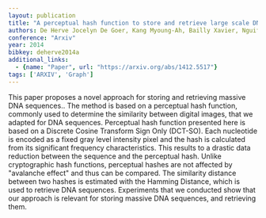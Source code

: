 ```yaml
---
layout: publication
title: "A perceptual hash function to store and retrieve large scale DNA sequences"
authors: De Herve Jocelyn De Goer, Kang Myoung-Ah, Bailly Xavier, Nguifo Engelbert Mephu
conference: "Arxiv"
year: 2014
bibkey: deherve2014a
additional_links:
  - {name: "Paper", url: "https://arxiv.org/abs/1412.5517"}
tags: ['ARXIV', 'Graph']
---
```

This paper proposes a novel approach for storing and retrieving massive DNA
sequences.. The method is based on a perceptual hash function, commonly used to
determine the similarity between digital images, that we adapted for DNA
sequences. Perceptual hash function presented here is based on a Discrete Cosine
Transform Sign Only (DCT-SO). Each nucleotide is encoded as a fixed gray level
intensity pixel and the hash is calculated from its significant frequency
characteristics. This results to a drastic data reduction between the sequence
and the perceptual hash. Unlike cryptographic hash functions, perceptual hashes
are not affected by "avalanche effect" and thus can be compared. The similarity
distance between two hashes is estimated with the Hamming Distance, which is
used to retrieve DNA sequences. Experiments that we conducted show that our
approach is relevant for storing massive DNA sequences, and retrieving them.
